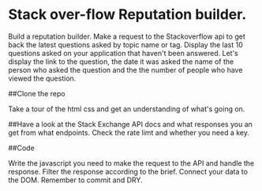 # Stack over-flow Reputation builder. 

Build a reputation builder.  Make a request to the Stackoverflow api to get back the latest questions asked by topic name or tag. Display the last 10 questions asked on your application that haven't been answered. Let's display the link to the question, the date it was asked the name of the person who asked the question and the the number of people who have viewed the question. 

##Clone the repo

Take a tour of the html css and get an understanding of what's going on. 

##Have a look at the Stack Exchange API docs and what responses you an get from what endpoints. Check the rate limt and whether you need a key. 

##Code 

Write the javascript you need to make the request to the API and handle the response. Filter the response according to the brief. Connect your data to the DOM.  Remember to commit and DRY. 